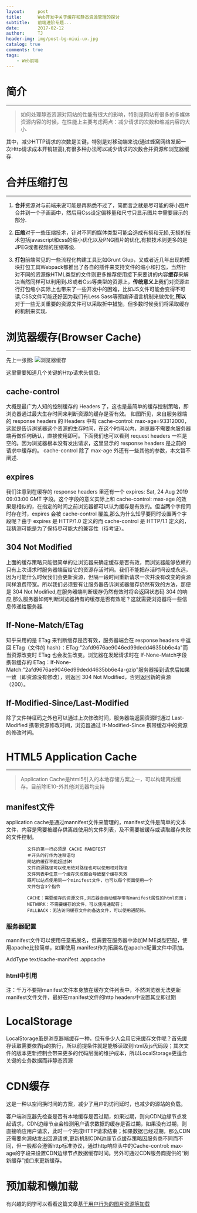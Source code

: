 ```yaml
---
layout:     post
title:      Web开发中关于缓存和静态资源管理的探讨
subtitle:   前端进阶专题...
date:       2017-02-12
author:     TJ
header-img: img/post-bg-miui-ux.jpg
catalog: true
comments: true
tags:
    - Web前端
---
```


# 简介
____
>如何处理静态资源对网站的性能有很大的影响，特别是网站有很多的多媒体资源内容的时候，在性能上主要考虑两点：减少请求的次数和缩减内容的大小.

其中，减少HTTP请求的次数是关键，特别是对移动端来说(通过蜂窝网络发起一次Http请求成本开销较高),有很多种办法可以减少请求的次数合并资源和浏览器缓存.

# 合并压缩打包
____

 1. **合并**资源对与前端来说可能是再熟悉不过了，简而言之就是尽可能的将小图片合并到一个子画面中，然后用Css设定偏移量和尺寸只显示图片中需要展示的部分.

 2. **压缩**对于一些压缩技术，针对不同的媒体类型可能会造成有损和无损,无损的技术包括javascript和css的缩小优化以及PNG图片的优化,有损技术则更多的是JPEG或者视频的压缩等级.

 3. **打包**前端常见的一些流程化构建工具比如Grunt Glup，又或者近几年出现的模块打包工具Webpack都推出了各自的插件来支持文件的缩小和打包，当然针对不同的资源像HTML类型的文件则更多推荐使用接下来要讲的内容**缓存**来解决当然同样可以利用到JS或者Css等类型的资源上，**传统意义上**我们对资源进行打包缩小实际上也带来了一些开发中的困难，比如JS文件可能会变得不可读,CSS文件可能还好因为我们有Less Sass等预编译语言机制来做优化,**所以**对于一些无关重要的资源文件可以采取折中措施，但多数时候我们将采取缓存的机制来实现.

# 浏览器缓存(Browser Cache)
____
先上一张图:
![浏览器缓存](https://pic1.zhimg.com/v2-d7104809009c0561050ca9056b24bd4a_r.jpg)

这里需要知道几个关键的Http请求头信息:
## cache-control
大概是最广为人知的控制缓存的 Headers 了，这也是最简单的缓存控制策略，即浏览器通过最大生存时间来判断资源的缓存是否有效。
如图所见，来自服务器端的 response headers 的 Headers 中有 cache-control: max-age=93312000，这就是告诉浏览器这个资源的生存时间，在这个时间以内，浏览器不需要向服务器端再做任何确认，直接使用即可。下面我们也可以看到 request headers 一栏是空的。因为浏览器根本没有发出请求，这里显示的 response headers 是之前的请求中缓存的。
cache-control 除了 max-age 外还有一些其他的参数，本文暂不阐述.

## expires 
我们注意到在缓存的 response headers 里还有一个 expires: Sat, 24 Aug 2019 09:03:00 GMT 字段。这个字段的意义实际上和 cache-control: max-age 的效果是相似的，在指定的时间之前浏览器都可以认为缓存是有效的。但当两个字段同时存在时，expires 会被 cache-control 覆盖,那么为什么知乎要同时设置两个字段呢？由于 expires 是 HTTP/1.0 定义的而 cache-control 是 HTTP/1.1 定义的，我猜测可能是为了保持尽可能大的兼容性（待考证）。

## 304 Not Modified
上面的缓存策略只能很简单的让浏览器来确定缓存是否有效，而浏览器能够依赖的只有上次请求时服务器端留给它的资源存活时间。我们不能把存活时间设成永远，因为可能什么时候我们会更新资源，但隔一段时间重新请求一次并没有改变的资源同样浪费带宽。所以我们必须要有让服务器告诉浏览器缓存仍然有效的方法，那便是 304 Not Modified,在服务器端判断缓存仍然有效时将会返回状态码 304 的响应,那么服务器如何判断浏览器持有的缓存是否有效呢？这就需要浏览器将一些信息传递给服务器.

## If-None-Match/ETag
知乎采用的是 ETag 来判断缓存是否有效，服务器端会在 response headers 中返回 ETag（文件的 hash）：ETag:"2afd9676ae9046ed99dedd4635bb6e4a"而当资源改变时 ETag 也会发生改变。浏览器在发起请求时在 If-None-Match字段携带缓存的 ETag：If-None-Match:"2afd9676ae9046ed99dedd4635bb6e4a-gzip"服务器接到请求后如果一致（即资源没有修改），则返回 304 Not Modified，否则返回新的资源（200）。

## If-Modified-Since/Last-Modified 
除了文件特征码之外也可以通过上次修改时间，服务器端返回资源时通过 Last-Modified 携带资源修改时间，浏览器通过 If-Modified-Since 携带缓存中的资源的修改时间。

# HTML5 Application Cache
___
>Application Cache是html5引入的本地存储方案之一，可以构建离线缓存。目前除IE10-外其他浏览器均支持

## manifest文件
application cache是通过mannifest文件来管理的，manifest文件是简单的文本文件，内容是需要被缓存供离线使用的文件列表，及不需要被缓存或读取缓存失败的文件控制。

			文件的第一行必须是 CACHE MANIFEST
			＃开头的行作为注释语句
			网站的缓存不能超过5M
			文件资源路径可以使用绝对路径也可以使用相对路径
			文件列表中任意一个缓存失败都会导致整个缓存失效
			既可以站点使用同一个minifest文件，也可以每个页面使用一个
			文件包含3个指令

			CACHE：需要缓存的资源文件,浏览器会自动缓存带有manifest属性的html页面；
			NETWORK：不需要缓存的文件，可以使用通配符；
			FALLBACK：无法访问缓存文件的备选文件，可以使用通配符。

### 服务器配置

mannifest文件可以使用任意拓展名，但需要在服务器中添加MIME类型匹配，使用apache比较简单，如果使用.manifest作为拓展名在apache配置文件中添加。

AddType text/cache-manifest .appcache

### html中引用
<html lang="zh" manifest="main.manifest">
注：千万不要把manifest文件本身放在缓存文件列表中，不然浏览器无法更新manifest文件文件，最好在manifest文件的http headers中设置其立即过期

# LocalStorage
LocalStorage虽是浏览器端缓存一种，但有多少人会用它来缓存文件呢？首先缓存读取需要依靠js的执行，所以前提条件就是能够读取到html及js代码段；其次文件的版本更新控制会带来更多的代码层面的维护成本，所以LocalStorage更适合关键的业务数据而非静态资源

# CDN缓存
这是一种以空间换时间的方案，减少了用户的访问延时，也减少的源站的负载。

客户端浏览器先检查是否有本地缓存是否过期，如果过期，则向CDN边缘节点发起请求，CDN边缘节点会检测用户请求数据的缓存是否过期，如果没有过期，则直接响应用户请求，此时一个完成HTTP请求结束；如果数据已经过期，那么CDN还需要向源站发出回源请求,更新机制CDN边缘节点缓存策略因服务商不同而不同，但一般都会遵循http标准协议，通过http响应头中的Cache-control: max-age的字段来设置CDN边缘节点数据缓存时间。另外可通过CDN服务商提供的“刷新缓存”接口来更新缓存。

# 预加载和懒加载
有兴趣的同学可以看看这篇文章[基于用户行为的图片资源等加载](http://www.zhangxinxu.com/wordpress/2016/06/image-preload-based-on-user-behavior/)



